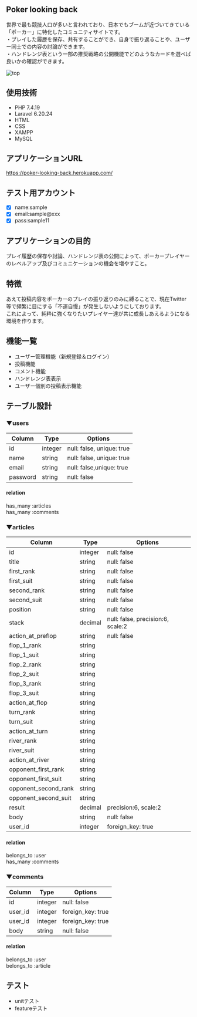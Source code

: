 ## Poker looking back
世界で最も競技人口が多いと言われており、日本でもブームが近づいてきている「ポーカー」に特化したコミュニティサイトです。  
・プレイした履歴を保存、共有することができ、自身で振り返ることや、ユーザー同士での内容の討論ができます。  
・ハンドレンジ表という一部の推奨戦略の公開機能でどのようなカードを選べば良いかの確認ができます。  
  
![top](https://user-images.githubusercontent.com/81517427/117424013-4edeac00-af5c-11eb-90b3-c9cb7697bbea.png)

## 使用技術
- PHP 7.4.19
- Laravel 6.20.24
- HTML
- CSS
- XAMPP
- MySQL

## アプリケーションURL
https://poker-looking-back.herokuapp.com/

## テスト用アカウント
- [x] name:sample
- [x] email:sample@xxx
- [x] pass:sample11

## アプリケーションの目的
プレイ履歴の保存や討論、ハンドレンジ表の公開によって、ポーカープレイヤーのレベルアップ及びコミュニケーションの機会を増やすこと。

## 特徴
あえて投稿内容をポーカーのプレイの振り返りのみに縛ることで、現在Twitter等で頻繁に目にする「不運自慢」が発生しないようにしております。  
これによって、純粋に強くなりたいプレイヤー達が共に成長しあえるようになる環境を作ります。

## 機能一覧
- ユーザー管理機能（新規登録＆ログイン）
- 投稿機能
- コメント機能
- ハンドレンジ表表示
- ユーザー個別の投稿表示機能

## テーブル設計
### ▼users
|	Column	|	Type	|	Options	|
|-----------|-----------|-----------|
|	id		|	integer	|	null: false, unique: true	|
|	name	|	string	|	null: false, unique: true	|
|	email	|	string	|	null: false,unique: true	|
|	password	|	string	|null: false	|

#### relation
has_many :articles  
has_many :comments

### ▼articles
|	Column	|	Type	|	Options	|
|-----------|-----------|-----------|
|	id	|	integer	|	null: false	|
|	title	|	string	|	null: false	|
|	first_rank	|	string	|	null: false	|
|	first_suit	|	string	|	null: false	|
|	second_rank	|	string	|	null: false	|
|	second_suit	|	string	|	null: false	|
|	position	|	string	|	null: false	|
|	stack	|	decimal	|	null: false, precision:6, scale:2	|
|	action_at_preflop	|	string	|	null: false	|
|	flop_1_rank	|	string	|	|
|	flop_1_suit	|	string	|	|
|	flop_2_rank	|	string	|	|
|	flop_2_suit	|	string	|	|
|	flop_3_rank	|	string	|	|
|	flop_3_suit	|	string	|	|
|	action_at_flop	|	string	|	
|	turn_rank	|	string		|
|	turn_suit	|	string		|
|	action_at_turn	|	string	|	
|	river_rank	|	string		|
|	river_suit	|	string		|
|	action_at_river	|	string		|
|	opponent_first_rank	|	string		|
|	opponent_first_suit	|	string		|
|	opponent_second_rank	|	string		|
|	opponent_second_suit	|	string		|
|	result	|	decimal	|	precision:6, scale:2	|
|	body	|	string	|	null: false	|
|	user_id |	integer	|	foreign_key: true	|
#### relation
belongs_to :user  
has_many :comments

### ▼comments
|	Column	|	Type	|	Options	|
|-----------|-----------|-----------|
|	id	|	integer	|	null: false	|
|	user_id |	integer	|	foreign_key: true	|
|	user_id |	integer	|	foreign_key: true	|
|	body	|	string	|	null: false	|
#### relation
belongs_to :user  
belongs_to :article

## テスト
- unitテスト
- featureテスト